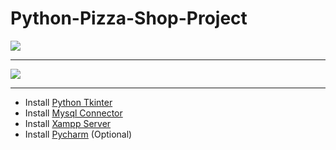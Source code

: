 # Python-Pizza-Shop-Project
![](Python%20Final%20Project/MainPage.png)
***
![](Python%20Final%20Project/BillPage.png)
***
* Install [Python Tkinter](https://www.python.org/)
* Install [Mysql Connector](https://dev.mysql.com/downloads/connector/python/)
* Install [Xampp Server](https://www.apachefriends.org/download.html)
* Install [Pycharm](https://www.jetbrains.com/pycharm/) (Optional)
